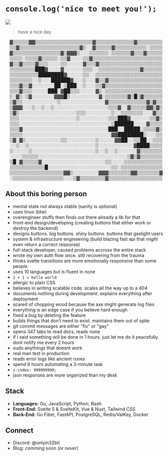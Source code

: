 # `console.log('nice to meet you!');`

![](https://komarev.com/ghpvc/?username=onlyin32bit&style=for-the-badge&color=green&label=VIEWS)

> have a nice day

<div align="center">
▓▒▒▒▒▒▓▓▒▒▒▒▒▒▒▒▒▒▒▒▒▒▒▒▒▒▓▒▒▒▒▒▒▒▒▒▒▒▒▓▒▒▒▒▒▒▒▒
▒▒▓▒▒▒▒▒▒▒▒▒▒▒▒▒▒▒▒▒▒▒▓▒░░▓▒▒▒▒▒▓▒▒▒▒▒▒▒▒▒▒░▒▒▒▒
▓▒▒▒▒▒▒▒▒▒▒▒▒▒▒▒▓▒▓▓▓▒░░░▒▒▒▒▒▒░▒▒▒▒▒▒▓▒▒▒▓▒▒▒▒▒
▒▒▒▒░▒▒▒▒▓▒▒▒▒▒░▒▒▓░░░░▒▒▓▒▒▒▒▒▒▒▒▒▒▒▒▒▒▒▒▒▒▒▒▒▒
▓▒▒▓▒▒▒▒▓▒▒▒░░░░▒▒░░░░░▓▒▒▒▓▒▒▒▒▒▒▒▒▒▒▒▒▒▒▒▒▒▒▒▒
▒▒▒▒▒▒▒▒███▓░░░░▓░░░░░░▒▒▒░░▒▒▒▒▒▒▒▒▒▒▒▒▒▓▒▒▒▒▒▒
▒▒▒▒▒▒▒▒▒████████▓░░░░░▒▒░░▒▒▒▒▒▒▒▒▒▒▒▒▒▒▒▒▒▒▒▒▒
▒▒▒▒▒▒▒░░▒░░░██████▓░░░▒░░░▓▒▒▓▒▒▒▒▒▒▒▒▒▒▒▒▒▒▒▒▒
▒▒▒▓▒▒▓░░░░░░░██░▒███░░▒░░░▒▒▓▒▒▒▒▒▒▒▒▒▒▒▒▒▒▒▒▒▒
▒▒▒▓▒▒▒░░░░░███░▓██▒▒▒░░░░░▓▒░▒▒▒▒▒▒▒▒▒▒▒▒▒▒▒▒▒▒
▒░▓▒░▒▓░░░░░░░▓▓▓█▒░░░░░░░░░▓░▒▒▒▒▒▒▒▓▒█▒▓▒▒▒▒▒▒
▒▓▒▒░░░░░░░░░░░▒░░░░░░░░░░░░░░▓▒▒▒▒▒▒▒▒▒▒▒▒▓▒▓▒▒
▒▓▓▓░░░▒░░▒░░▒░░░░░░░░░░░░░░░░░▒▒▒▓░░▓▒▒▒▒▒▓▓▒▓▒
▒▓▒░░░░░░░░░░░░░░░░░░▒▒▒░░░░░░░░▒░░▒▒▒▒▒▒▒░░░▓▒▒
▒▒▒░░░░░░░░░░░░░░░░░░▒░░░░░░░░░▒▒▒███▓░░░░░░▒▒▓▒
▒▒▒░░░░░░░░░░░░░░░░░░░░░░░░░░░░░▒██████░░░░▓▒▒▒▒
▒▒▒▓░░░░░░░░░░░░░░░░░░░░░░░░░░░███░░█████░▒▒▒▒▓▒
▒▒▒▒░░░░░░░░░░░░░░░░░░░░░░░░░░░░▓▓████████▒░░░▒▒
▒▓░▓▒░░░░░░░░░░░▒▒░░░░░░░░░▒░░░░░▓▓██░░▒▒██░░▒▒▒
░░▒░░▒░░░░░░░░░░░░░░░░░░░░░▒░░░░░░░░░░░▓████▒▒▒▒
▒░░░░░▒░░░░░░░░░░░░░░░░░░░░▒░░▒░░▒░░░░░░▓▒▒▒▒▒▒▒
░░░░▒▒▒▒▒░░░░░░░░░░░░░░░░░░░░░░░░░░░░▒▓▒▓▒▒▒▒▒▒▒
▒█░▓▒▒▒▒▒▓░░░░░░░░░░░░░░░░░░░░▒▒░░░░▒▒▒▒▒▒▒▒▒▒▒▒
▒▒▒▒▒▒▒▒▒▒▒█░░░░░░░░░░░░░░░░░░░░▒▒░▒▒▒▒▒▒▒▒▒▒▒▒▒
▒▒▒▒▒▒▒▒▒▒▒▒▒▒▒▒▒▓▓▒░░░░░░░░▓▓▓▒▒▒▒▒▒▒▓▓▒▒▒▒▒▒▒▓
░▒▒▒▒▒▒▒▒▒▒▒▒▒▒▒▒░░░▒▓▒▒▒▒▒▒▒▒▓▒▒▒▒▒▒▒▒▒▒▒▒▒▒▒▒▒
</div>

## About this boring person

- mental state not always stable (sanity is optional)
- uses linux (btw)
- overengineer stuffs then finds out there already a lib for that
- front-end design/developing (creating buttons that either work or destroy the backend)
- designs buttons. big buttons. shiny buttons. buttons that gaslight users
- system & infrastructure engineering (build blazing fast api that _might_ even return a correct response)
- full-stack developer, caused problems accross the entire stack
- wrote my own auth flow once. still recovering from the trauma
- thinks svelte transitions are more emotionally responsive than some people
- uses 10 languages but is fluent in none
- `1 + 1 = hello world`
- allergic to plain CSS
- believes in writing scalable code. scales all the way up to a 404
- documents nothing during development. explains everything after deployment
- scared of chopping wood because the axe might generate log files
- everything is an edge case if you believe hard enough
- fixed a bug by deleting the feature
- builds things that don’t need to exist. maintains them out of spite
- git commit messages are either "fix" or "gay"
- opens 347 tabs to read docs, reads none
- if i said something will be done in 1 hours. just let me do it peacefully. dont notify me every 2 hours
- sudo anythings that doesnt work
- real man test in production
- reads error logs like ancient runes
- spend 6 hours automating a 3-minute task
- `z-index: 999999999;`
- json responses are more organized than my desk

## Stack

- **Languages:** Go, JavaScript, Python, Bash
- **Front-End:** Svelte 5 & SvelteKit, Vue & Nuxt, Tailwind CSS
- **Back-End:** Go Fiber, FastAPI, PostgreSQL, Redis/ValKey, Docker

## Connect

- Discord: @onlyin32bit
- Blog: _comming soon (or never)_



